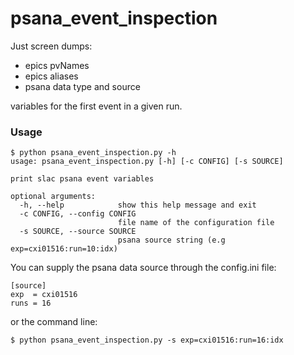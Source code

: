 # psana_event_inspection
Just screen dumps:
* epics pvNames 
* epics aliases 
* psana data type and source  

variables for the first event in a given run.

### Usage
```
$ python psana_event_inspection.py -h
usage: psana_event_inspection.py [-h] [-c CONFIG] [-s SOURCE]

print slac psana event variables

optional arguments:
  -h, --help            show this help message and exit
  -c CONFIG, --config CONFIG
                        file name of the configuration file
  -s SOURCE, --source SOURCE
                        psana source string (e.g exp=cxi01516:run=10:idx)
```

You can supply the psana data source through the config.ini file:
```
[source]
exp  = cxi01516
runs = 16
```
or the command line:
```
$ python psana_event_inspection.py -s exp=cxi01516:run=16:idx
```

